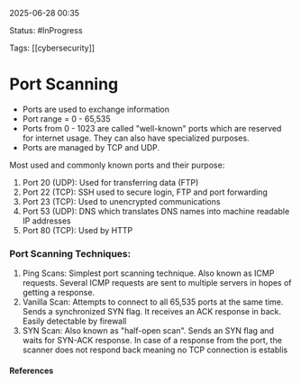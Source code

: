 
2025-06-28 00:35

Status: #InProgress

Tags: [[cybersecurity]]

# Port Scanning

- Ports are used to exchange information 
- Port range = 0 - 65,535
- Ports from 0 - 1023 are called "well-known" ports which are reserved for internet usage. They can also have specialized purposes.
- Ports are managed by TCP and UDP.

Most used and commonly known ports and their purpose:

1. Port 20 (UDP): Used for transferring data (FTP)
2. Port 22 (TCP): SSH used to secure login, FTP and port forwarding
3. Port 23 (TCP): Used to unencrypted communications
4. Port 53 (UDP): DNS which translates DNS names into machine readable IP addresses
5. Port 80 (TCP): Used by HTTP


### Port Scanning Techniques:
1. Ping Scans: Simplest port scanning technique. Also known as ICMP requests. Several ICMP requests are sent to multiple servers in hopes of getting a response.
2. Vanilla Scan: Attempts to connect to all 65,535 ports at the same time. Sends a synchronized SYN flag. It receives an ACK response in back. Easily detectable by firewall
3. SYN Scan: Also known as "half-open scan". Sends an SYN flag and waits for SYN-ACK response. In case of a response from the port, the scanner does not respond back meaning no TCP connection is establis


#### References
